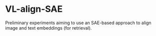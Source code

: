 # VL-align-SAE
Preliminary experiments aiming to use an SAE-based approach to align image and text embeddings (for retrieval).
